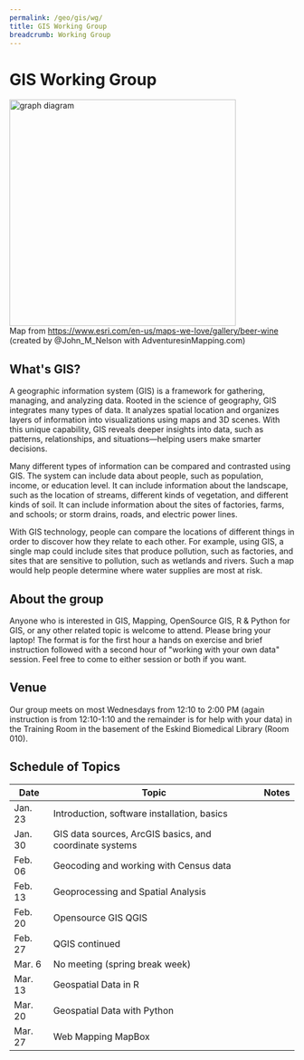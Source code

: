 ```yaml
---
permalink: /geo/gis/wg/
title: GIS Working Group
breadcrumb: Working Group
---
```


# GIS Working Group

<img src="https://adventuresinmapping.files.wordpress.com/2017/02/bivariateupdate.jpg" alt = "graph diagram" style="width:400px" /><br/>
Map from https://www.esri.com/en-us/maps-we-love/gallery/beer-wine (created by @John_M_Nelson with AdventuresinMapping.com)

## What's GIS?

A geographic information system (GIS) is a framework for gathering, managing, and analyzing data. Rooted in the science of geography, GIS integrates many types of data. It analyzes spatial location and organizes layers of information into visualizations using maps and 3D scenes. ​With this unique capability, GIS reveals deeper insights into data, such as patterns, relationships, and situations—helping users make smarter decisions.

Many different types of information can be compared and contrasted using GIS. The system can include data about people, such as population, income, or education level. It can include information about the landscape, such as the location of streams, different kinds of vegetation, and different kinds of soil. It can include information about the sites of factories, farms, and schools; or storm drains, roads, and electric power lines.

With GIS technology, people can compare the locations of different things in order to discover how they relate to each other. For example, using GIS, a single map could include sites that produce pollution, such as factories, and sites that are sensitive to pollution, such as wetlands and rivers. Such a map would help people determine where water supplies are most at risk.

## About the group

Anyone who is interested in GIS, Mapping, OpenSource GIS, R & Python for GIS, or any other related topic is welcome to attend.  Please bring your laptop!  The format is for the first hour a hands on exercise and brief instruction followed with a second hour of "working with your own data" session.  Feel free to come to either session or both if you want.

## Venue

Our group meets on most Wednesdays from 12:10 to 2:00 PM (again instruction is from 12:10-1:10 and the remainder is for help with your data) in the Training Room in the basement of the Eskind Biomedical Library (Room 010).  


## Schedule of Topics

| Date | Topic | Notes |
|------|-------|-------|
| Jan. 23| Introduction, software installation, basics  |  |
| Jan. 30 | GIS data sources, ArcGIS basics, and coordinate systems |   |
| Feb. 06 | Geocoding and working with Census data |  |
| Feb. 13 | Geoprocessing and Spatial Analysis |  |
| Feb. 20 | Opensource GIS QGIS|  |
| Feb. 27 | QGIS continued |  |
| Mar. 6 | No meeting (spring break week) |  |
| Mar. 13 | Geospatial Data in R |  |
| Mar. 20 | Geospatial Data with Python |  |
| Mar. 27 |Web Mapping MapBox |  | |
